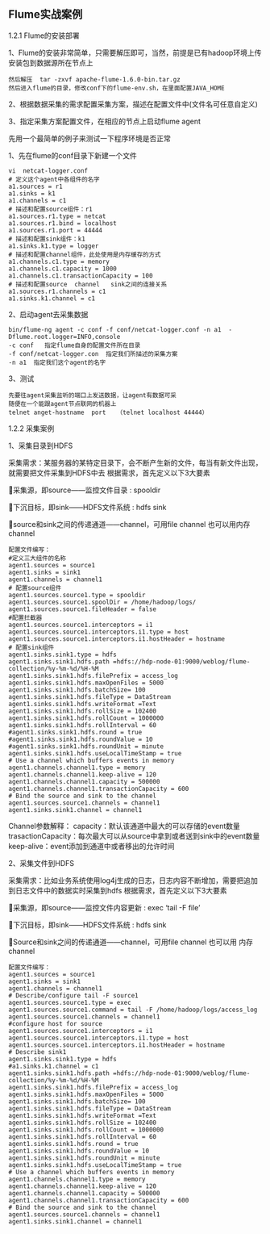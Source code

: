 ## Flume实战案例

1.2.1 Flume的安装部署

1、Flume的安装非常简单，只需要解压即可，当然，前提是已有hadoop环境上传安装包到数据源所在节点上

    然后解压  tar -zxvf apache-flume-1.6.0-bin.tar.gz
    然后进入flume的目录，修改conf下的flume-env.sh，在里面配置JAVA_HOME

2、根据数据采集的需求配置采集方案，描述在配置文件中(文件名可任意自定义)

3、指定采集方案配置文件，在相应的节点上启动flume agent

先用一个最简单的例子来测试一下程序环境是否正常

1、先在flume的conf目录下新建一个文件

    vi  netcat-logger.conf
    # 定义这个agent中各组件的名字
    a1.sources = r1
    a1.sinks = k1
    a1.channels = c1
    # 描述和配置source组件：r1
    a1.sources.r1.type = netcat
    a1.sources.r1.bind = localhost
    a1.sources.r1.port = 44444
    # 描述和配置sink组件：k1
    a1.sinks.k1.type = logger
    # 描述和配置channel组件，此处使用是内存缓存的方式
    a1.channels.c1.type = memory
    a1.channels.c1.capacity = 1000
    a1.channels.c1.transactionCapacity = 100
    # 描述和配置source  channel   sink之间的连接关系
    a1.sources.r1.channels = c1
    a1.sinks.k1.channel = c1

2、启动agent去采集数据

    bin/flume-ng agent -c conf -f conf/netcat-logger.conf -n a1  -Dflume.root.logger=INFO,console
    -c conf   指定flume自身的配置文件所在目录
    -f conf/netcat-logger.con  指定我们所描述的采集方案
    -n a1  指定我们这个agent的名字
    
3、测试

    先要往agent采集监听的端口上发送数据，让agent有数据可采
    随便在一个能跟agent节点联网的机器上
    telnet anget-hostname  port   （telnet localhost 44444） 
 

1.2.2 采集案例

1、采集目录到HDFS

采集需求：某服务器的某特定目录下，会不断产生新的文件，每当有新文件出现，就需要把文件采集到HDFS中去
根据需求，首先定义以下3大要素

采集源，即source——监控文件目录 :  spooldir

下沉目标，即sink——HDFS文件系统  :  hdfs sink

source和sink之间的传递通道——channel，可用file channel 也可以用内存channel

    配置文件编写：
    #定义三大组件的名称
    agent1.sources = source1
    agent1.sinks = sink1
    agent1.channels = channel1
    # 配置source组件
    agent1.sources.source1.type = spooldir
    agent1.sources.source1.spoolDir = /home/hadoop/logs/
    agent1.sources.source1.fileHeader = false
    #配置拦截器
    agent1.sources.source1.interceptors = i1
    agent1.sources.source1.interceptors.i1.type = host
    agent1.sources.source1.interceptors.i1.hostHeader = hostname
    # 配置sink组件
    agent1.sinks.sink1.type = hdfs
    agent1.sinks.sink1.hdfs.path =hdfs://hdp-node-01:9000/weblog/flume-collection/%y-%m-%d/%H-%M
    agent1.sinks.sink1.hdfs.filePrefix = access_log
    agent1.sinks.sink1.hdfs.maxOpenFiles = 5000
    agent1.sinks.sink1.hdfs.batchSize= 100
    agent1.sinks.sink1.hdfs.fileType = DataStream
    agent1.sinks.sink1.hdfs.writeFormat =Text
    agent1.sinks.sink1.hdfs.rollSize = 102400
    agent1.sinks.sink1.hdfs.rollCount = 1000000
    agent1.sinks.sink1.hdfs.rollInterval = 60
    #agent1.sinks.sink1.hdfs.round = true
    #agent1.sinks.sink1.hdfs.roundValue = 10
    #agent1.sinks.sink1.hdfs.roundUnit = minute
    agent1.sinks.sink1.hdfs.useLocalTimeStamp = true
    # Use a channel which buffers events in memory
    agent1.channels.channel1.type = memory
    agent1.channels.channel1.keep-alive = 120
    agent1.channels.channel1.capacity = 500000
    agent1.channels.channel1.transactionCapacity = 600
    # Bind the source and sink to the channel
    agent1.sources.source1.channels = channel1
    agent1.sinks.sink1.channel = channel1

Channel参数解释：
capacity：默认该通道中最大的可以存储的event数量
trasactionCapacity：每次最大可以从source中拿到或者送到sink中的event数量
keep-alive：event添加到通道中或者移出的允许时间

2、采集文件到HDFS

采集需求：比如业务系统使用log4j生成的日志，日志内容不断增加，需要把追加到日志文件中的数据实时采集到hdfs
根据需求，首先定义以下3大要素

采集源，即source——监控文件内容更新 :  exec  ‘tail -F file’

下沉目标，即sink——HDFS文件系统  :  hdfs sink

Source和sink之间的传递通道——channel，可用file channel 也可以用 内存channel

    配置文件编写：
    agent1.sources = source1
    agent1.sinks = sink1
    agent1.channels = channel1
    # Describe/configure tail -F source1
    agent1.sources.source1.type = exec
    agent1.sources.source1.command = tail -F /home/hadoop/logs/access_log
    agent1.sources.source1.channels = channel1
    #configure host for source
    agent1.sources.source1.interceptors = i1
    agent1.sources.source1.interceptors.i1.type = host
    agent1.sources.source1.interceptors.i1.hostHeader = hostname
    # Describe sink1
    agent1.sinks.sink1.type = hdfs
    #a1.sinks.k1.channel = c1
    agent1.sinks.sink1.hdfs.path =hdfs://hdp-node-01:9000/weblog/flume-collection/%y-%m-%d/%H-%M
    agent1.sinks.sink1.hdfs.filePrefix = access_log
    agent1.sinks.sink1.hdfs.maxOpenFiles = 5000
    agent1.sinks.sink1.hdfs.batchSize= 100
    agent1.sinks.sink1.hdfs.fileType = DataStream
    agent1.sinks.sink1.hdfs.writeFormat =Text
    agent1.sinks.sink1.hdfs.rollSize = 102400
    agent1.sinks.sink1.hdfs.rollCount = 1000000
    agent1.sinks.sink1.hdfs.rollInterval = 60
    agent1.sinks.sink1.hdfs.round = true
    agent1.sinks.sink1.hdfs.roundValue = 10
    agent1.sinks.sink1.hdfs.roundUnit = minute
    agent1.sinks.sink1.hdfs.useLocalTimeStamp = true
    # Use a channel which buffers events in memory
    agent1.channels.channel1.type = memory
    agent1.channels.channel1.keep-alive = 120
    agent1.channels.channel1.capacity = 500000
    agent1.channels.channel1.transactionCapacity = 600
    # Bind the source and sink to the channel
    agent1.sources.source1.channels = channel1
    agent1.sinks.sink1.channel = channel1
